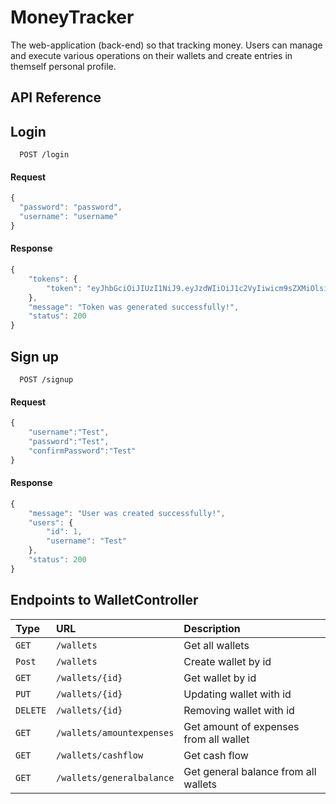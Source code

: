 
# MoneyTracker

The web-application (back-end) so that tracking money. Users can
manage and execute various operations on their wallets and
create entries in themself personal profile.





## API Reference

## Login

```http
  POST /login
```

#### Request
```javascript
{
  "password": "password",
  "username": "username"
}
```

#### Response
```javascript
{
    "tokens": {
        "token": "eyJhbGciOiJIUzI1NiJ9.eyJzdWIiOiJ1c2VyIiwicm9sZXMiOlsiUk9MRV9VU0VSIl0sImV4cCI6MTY5NzA1NDIwNiwiaWF0IjoxNjk3MDUyNDA2fQ.E05cYFeenkLLwE118XgSpO2X_JmqJb22KRB9rU_QuzI"
    },
    "message": "Token was generated successfully!",
    "status": 200
}
```

## Sign up

```http
  POST /signup
```

#### Request
```javascript
{
    "username":"Test",
    "password":"Test",
    "confirmPassword":"Test"
}
```

#### Response
```javascript
{
    "message": "User was created successfully!",
    "users": {
        "id": 1,
        "username": "Test"
    },
    "status": 200
}
```
###

## Endpoints to WalletController
| Type | URL     | Description                       |
| :-------- | :------- | :-------------------------------- |
| `GET`      | `/wallets` | Get all wallets |
| `Post`      | `/wallets` | Create wallet by id |
| `GET`      | `/wallets/{id}` | Get wallet by id |
| `PUT`      | `/wallets/{id}` | Updating wallet with id |
| `DELETE`      | `/wallets/{id}` | Removing wallet with id |
| `GET`      | `/wallets/amountexpenses` | Get amount of expenses from all wallet |
| `GET`      | `/wallets/cashflow` | Get cash flow |
| `GET`      | `/wallets/generalbalance` | Get general balance from all wallets |

